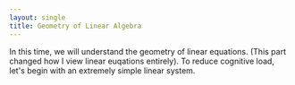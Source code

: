 ```yaml
---
layout: single
title: Geometry of Linear Algebra
---
```


In this time, we will understand the geometry of linear equations. (This part changed how I view linear euqations entirely). To reduce cognitive load, let's begin with an extremely simple linear system. 

